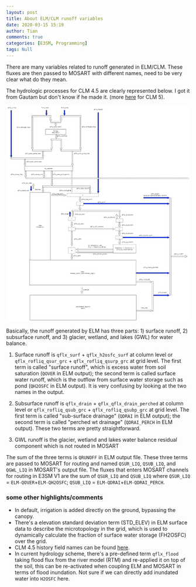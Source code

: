 ```yaml
---
layout: post
title: About ELM/CLM runoff variables
date: 2020-03-15 15:19
author: Tian
comments: true
categories: [E3SM, Programming]
tags: Null
---
```

There are many variables related to runoff generated in ELM/CLM. These fluxes are then passed to MOSART with different names, need to be very clear what do they mean.

The hydrologic processes for CLM 4.5 are clearly represented below. I got it from Gautam but don't know if he made it. (more [here](https://escomp.github.io/ctsm-docs/versions/master/html/tech_note/Hydrology/CLM50_Tech_Note_Hydrology.html) for CLM 5). 

![CLM  hydrology](../images/CLM45_hydrology.jpg)

Basically, the runoff generated by ELM has three parts: 1) surface runoff, 2) subsurface runoff, and 3) glacier, wetland, and lakes (GWL) for water balance. 

1) Surface runoff is `qflx_surf` + `qflx_h2osfc_surf` at column level or `qflx_rofliq_qsur_grc` + `qflx_rofliq_qsurp_grc` at grid level. The first term is called "surface runoff", which is excess water from soil saturation (`QOVER` in ELM output); the second term is called surface water runoff, which is the outflow from surface water storage such as pond (`QH2OSFC` in ELM output). It is very confusing by looking at the two names in the output.

2) Subsurface runoff is `qflx_drain` + `qflx_qflx_drain_perched` at column level or `qflx_rofliq_qsub_grc` + `qflx_rofliq_qsubp_grc` at grid level. The first term is called "sub-surface drainage" (`QDRAI` in ELM output); the second term is called "perched wt drainage" (`QDRAI_PERCH` in ELM output). These two terms are pretty straightforward. 

3) GWL runoff is the glacier, wetland and lakes water balance residual component which is not routed in MOSART

The sum of the three terms is `QRUNOFF` in ELM output file. These three terms are passed to MOSART for routing and named `QSUR_LIQ`, `QSUB_LIQ`, and `QGWL_LIQ` in MOSART's output file. The fluxes that enters MOSART channels for routing in E3SM V1 are the sum of `QSUR_LIQ` and `QSUB_LIQ` where `QSUR_LIQ` = `ELM-QOVER`+`ELM-QH2OSFC`; `QSUB_LIQ` = `ELM-QDRAI`+`ELM-QDRAI_PERCH`.

### some other highlights/comments

- In default, irrigation is added directly on the ground, bypassing the canopy.
- There's a elevation standard deviation term (STD_ELEV) in ELM surface data to describe the microtopology in the grid, which is used to dynamically calculate the fraction of surface water storage (FH2OSFC) over the grid.
- CLM 4.5 history field names can be found [here](http://www.cesm.ucar.edu/models/cesm1.2/clm/models/lnd/clm/bld/namelist_files/history_fields_clm4_5.xml).
- In current hydrology scheme, there's a pre-defined term `qflx_flood` taking flood flux from the river model (RTM) and re-applied it on top of the soil, this can be re-activated when coupling ELM and MOSART in terms of flood inundation. Not sure if we can directly add inundated water into `H2OSFC` here.